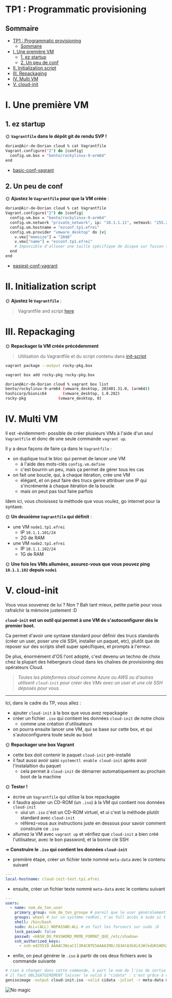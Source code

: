 # TP1 : Programmatic provisioning
## Sommaire

- [TP1 : Programmatic provisioning](#tp1--programmatic-provisioning)
  - [Sommaire](#sommaire)
- [I. Une première VM](#i-une-première-vm)
  - [1. ez startup](#1-ez-startup)
  - [2. Un peu de conf](#2-un-peu-de-conf)
- [II. Initialization script](#ii-initialization-script)
- [III. Repackaging](#iii-repackaging)
- [IV. Multi VM](#iv-multi-vm)
- [V. cloud-init](#v-cloud-init)



# I. Une première VM

## 1. ez startup

🌞 **`Vagrantfile` dans le dépôt git de rendu SVP !**

```bash
dorian@Air-de-Dorian cloud % cat Vagrantfile 
Vagrant.configure("2") do |config|
  config.vm.box = "bento/rockylinux-9-arm64"
end
```

 - [basic-conf-vagrant](./basic-conf-vagrant)

## 2. Un peu de conf

🌞 **Ajustez le `Vagrantfile` pour que la VM créée** :

```bash
dorian@Air-de-Dorian cloud % cat Vagrantfile 
Vagrant.configure("2") do |config|
  config.vm.box = "bento/rockylinux-9-arm64"
  config.vm.network "private_network", ip: "10.1.1.11", netmask: "255.255.255.0"
  config.vm.hostname = "ezconf.tp1.efrei"
  config.vm.provider "vmware_desktop" do |v|
    v.vmx["memsize"] = "2048"
    v.vmx["name"] = "ezconf.tp1.efrei"
    # Impossible d'allouer une taille spécifique de disque sur fusion 🙃
  end
end
```

 - [easiest-conf-vagrant](./easiest-conf-vagrant)


# II. Initialization script

🌞 **Ajustez le `Vagrantfile`** :

> Vagrantfile and script [here](./init-script/)

# III. Repackaging

🌞 **Repackager la VM créée précédemment**

> Utilisation du Vagrantfile et du script contenu dans [init-script](./init-script/)

```bash
vagrant package --output rocky-pkg.box

vagrant box add rocky-pkg rocky-pkg.box

dorian@Air-de-Dorian cloud % vagrant box list                                    
bento/rockylinux-9-arm64 (vmware_desktop, 202401.31.0, (arm64))
hashicorp/bionic64       (vmware_desktop, 1.0.282)
rocky-pkg              (vmware_desktop, 0)
```

# IV. Multi VM

Il est -évidemment- possible de créer plusieurs VMs à l'aide d'un seul `Vagrantfile` et donc de une seule commande `vagrant up`.

Il y a deux façons de faire ça dans le `Vagrantfile` :

- on duplique tout le bloc qui permet de lancer une VM
  - à l'aide des mots-clés `config.vm.define`
  - c'est bourrin un peu, mais ça permet de gérer tous les cas
- on fait une boucle, qui, à chaque itération, crée une VM
  - élégant, et on peut faire des trucs genre attribuer une IP qui s'incrémente à chaque itération de la boucle
  - mais on peut pas tout faire parfois

Idem ici, vous choisissez la méthode que vous voulez, go internet pour la syntaxe.

🌞 **Un deuxième `Vagrantfile` qui définit** :

- une VM `node1.tp1.efrei`
  - IP `10.1.1.101/24`
  - 2G de RAM
- une VM `node2.tp1.efrei`
  - IP `10.1.1.102/24`
  - 1G de RAM

🌞 **Une fois les VMs allumées, assurez-vous que vous pouvez ping `10.1.1.102` depuis `node1`**

# V. cloud-init

Vous vous souvenez de lui ? Non ? Bah tant mieux, petite partie pour vous rafraîchir la mémoire justement :D

**`cloud-init` est un outil qui permet à une VM de s'autoconfigurer dès le premier boot.**

Ca permet d'avoir une syntaxe standard pour définir des trucs standards (créer un user, poser une clé SSH, installer un paquet, etc), plutôt que de reposer sur des scripts shell super spécifiques, et prompts à l'erreur.

De plus, énormément d'OS l'ont adopté, c'est devenu un techno de choix chez la plupart des hébergeurs cloud dans les chaînes de provisioning des opérateurs Cloud.

> *Toutes les plateformes cloud comme Azure ou AWS ou d'autres utilisent `cloud-init` pour créer des VMs avec un user et une clé SSH déposés pour vous.*

---

Ici, dans le cadre du TP, vous allez :

- ajouter `cloud-init` à la box que vous avez repackagée
- créer un fichier `.iso` qui contient les données `cloud-init` de notre choix
  - comme une création d'utilisateurs
- on pourra ensuite lancer une VM, qui se base sur cette box, et qui s'autoconfigurera toute seule au boot

🌞 **Repackager une box Vagrant**

- cette box doit contenir le paquet `cloud-init` pré-installé
- il faut aussi avoir saisi `systemctl enable cloud-init` après avoir l'instalaltion du paquet
  - cela permet à `cloud-init` de démarrer automatiquement au prochain boot de la machine

🌞 **Tester !**

- écrire un `Vagrantfile` qui utilise la box repackagée
- il faudra ajouter un CD-ROM (un `.iso`) à la VM qui contient nos données `cloud-init`
  - uiui un `.iso` c'est un CD-ROM virtuel, et ui c'est la méthode plutôt standard avec `cloud-init`
  - référez-vous aux instructions juste en dessous pour savoir comment construire ce `.iso`
- allumez la VM avec `vagrant up` et vérifiez que `cloud-init` a bien créé l'utilisateur, avec le bon password, et la bonne clé SSH

➜ **Construire le `.iso` qui contient les données `cloud-init`**

- première étape, créer un fichier texte nommé `meta-data` avec le contenu suivant

```yml
---
local-hostname: cloud-init-test.tp1.efrei
```

- ensuite, créer un fichier texte nommé `meta-data` avec le contenu suivant

```yml
---
users:
  - name: nom_de_ton_user
    primary_group: nom_de_ton_groupe # pareil que le user généralement
    groups: wheel # sur un système redhat, t'as full accès à sudo si t'es membre du groupe wheel
    shell: /bin/bash
    sudo: ALL=(ALL) NOPASSWD:ALL # on fait les forceurs sur sudo :D
    lock_passwd: false
    passwd: <HASH_DU_PASSWORD_MEME_FORMAT_QUE_/etc/shadow>
    ssh_authorized_keys:
      - ssh-ed25519 AAAAC3NzaC1l3R4CNTE5AAAAIMO/JQ3AtA3k8iXJWlkdUKSHDh215OKyLR0vauzD7BgA # mettez votre propre clé
```

- enfin, on peut générer le `.iso` à partir de ces deux fichiers avec la commande suivante

```bash
# rien à changer dans cette commande, à part le nom de l'iso de sortie si vous souhaitez
# il faut OBLIGATOIREMENT laisser le volid à "cidata" : c'est grâce à ce tag que cloud-init reconnaît ce disque
genisoimage -output cloud-init.iso -volid cidata -joliet -r meta-data meta-data
```

![No magic](./img/cloud-init.png)